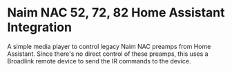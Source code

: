 # Naim NAC 52, 72, 82 Home Assistant Integration

A simple media player to control legacy Naim NAC preamps from Home Assistant. Since there's no direct control of these preamps, this uses a Broadlink remote device to send the IR commands to the device.
